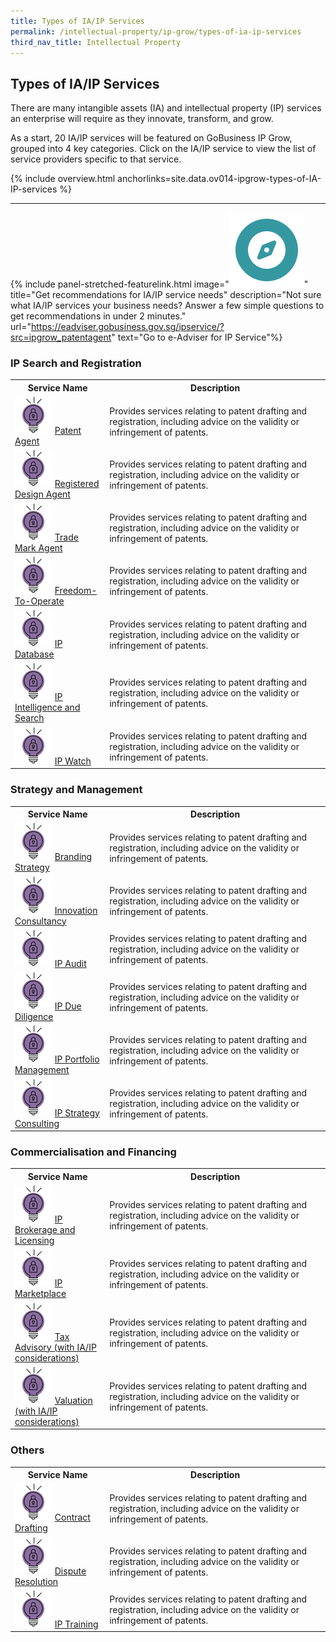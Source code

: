 ```yaml
---
title: Types of IA/IP Services
permalink: /intellectual-property/ip-grow/types-of-ia-ip-services
third_nav_title: Intellectual Property
---
```


## Types of IA/IP Services

There are many intangible assets (IA) and intellectual property (IP) services an enterprise will require as they innovate, transform, and grow. 

As a start, 20 IA/IP services will be featured on GoBusiness IP Grow, grouped into 4 key categories. Click on the IA/IP service to view the list of service providers specific to that service.

{% include overview.html anchorlinks=site.data.ov014-ipgrow-types-of-IA-IP-services %}

---

{% include panel-stretched-featurelink.html image="<img src='/images/ipgrow/ipservices/ipgrow_licenceguide_icon.png' aria-hidden='true'>" title="Get recommendations for IA/IP service needs" description="Not sure what IA/IP services your business needs? Answer a few simple questions to get recommendations in under 2 minutes." url="https://eadviser.gobusiness.gov.sg/ipservice/?src=ipgrow_patentagent" text="Go to e-Adviser for IP Service"%}


### IP Search and Registration

<table>
<tr>
<th style='width: 30%;'><b>Service Name</b></th>
<th style='width: auto;'><b>Description</b></th>
</tr>
<tr>
<td><img src='/images/ipgrow/ipservices/PatentAgentIcon.png' aria-hidden='true'> <a href='/intellectual-property/ip-grow/ip-search-and-registration/patent-agent/' target='_blank'>Patent Agent</a></td>
<td>Provides services relating to patent drafting and registration, including advice on the validity or infringement of patents.</td>
</tr>
<tr>
<td><img src='/images/ipgrow/ipservices/PatentAgentIcon.png' aria-hidden='true'> <a href='/intellectual-property/ip-grow/ip-search-and-registration/registered-design-agent/' target='_blank'>Registered Design Agent</a></td>
<td>Provides services relating to patent drafting and registration, including advice on the validity or infringement of patents.</td>
</tr>
<tr>
<td><img src='/images/ipgrow/ipservices/PatentAgentIcon.png' aria-hidden='true'> <a href='/intellectual-property/ip-grow/ip-search-and-registration/trade-mark-agent/' target='_blank'>Trade Mark Agent</a></td>
<td>Provides services relating to patent drafting and registration, including advice on the validity or infringement of patents.</td>
</tr>
<tr>
<td><img src='/images/ipgrow/ipservices/PatentAgentIcon.png' aria-hidden='true'> <a href='/intellectual-property/ip-grow/ip-search-and-registration/freedom-to-operate/' target='_blank'>Freedom-To-Operate</a></td>
<td>Provides services relating to patent drafting and registration, including advice on the validity or infringement of patents.</td>
</tr>
<tr>
<td><img src='/images/ipgrow/ipservices/PatentAgentIcon.png' aria-hidden='true'> <a href='/intellectual-property/ip-grow/ip-search-and-registration/ip-database/' target='_blank'>IP Database</a></td>
<td>Provides services relating to patent drafting and registration, including advice on the validity or infringement of patents.</td>
</tr>
<tr>
<td><img src='/images/ipgrow/ipservices/PatentAgentIcon.png' aria-hidden='true'> <a href='/intellectual-property/ip-grow/ip-search-and-registration/ip-intelligence-and-search/' target='_blank'>IP Intelligence and Search</a></td>
<td>Provides services relating to patent drafting and registration, including advice on the validity or infringement of patents.</td>
</tr>
<tr>
<td><img src='/images/ipgrow/ipservices/PatentAgentIcon.png' aria-hidden='true'> <a href='/intellectual-property/ip-grow/ip-search-and-registration/ip-watch/' target='_blank'>IP Watch</a></td>
<td>Provides services relating to patent drafting and registration, including advice on the validity or infringement of patents.</td>
</tr>
</table>

### Strategy and Management

<table>
<tr>
<th style='width: 30%;'><b>Service Name</b></th>
<th style='width: auto;'><b>Description</b></th>
</tr>
<tr>
<td><img src='/images/ipgrow/ipservices/PatentAgentIcon.png' aria-hidden='true'> <a href='/intellectual-property/ip-grow/Strategy-and-Management/Branding-Strategy/' target='_blank'>Branding Strategy</a></td>
<td>Provides services relating to patent drafting and registration, including advice on the validity or infringement of patents.</td>
</tr>
<tr>
<td><img src='/images/ipgrow/ipservices/PatentAgentIcon.png' aria-hidden='true'> <a href='/intellectual-property/ip-grow/Strategy-and-Management/Innovation-Consultancy/' target='_blank'>Innovation Consultancy</a></td>
<td>Provides services relating to patent drafting and registration, including advice on the validity or infringement of patents.</td>
</tr>
<tr>
<td><img src='/images/ipgrow/ipservices/PatentAgentIcon.png' aria-hidden='true'> <a href='/intellectual-property/ip-grow/Strategy-and-Management/IP-Audit/' target='_blank'>IP Audit</a></td>
<td>Provides services relating to patent drafting and registration, including advice on the validity or infringement of patents.</td>
</tr>
<tr>
<td><img src='/images/ipgrow/ipservices/PatentAgentIcon.png' aria-hidden='true'> <a href='/intellectual-property/ip-grow/Strategy-and-Management/IP-Due-Diligence/' target='_blank'>IP Due Diligence</a></td>
<td>Provides services relating to patent drafting and registration, including advice on the validity or infringement of patents.</td>
</tr>
<tr>
<td><img src='/images/ipgrow/ipservices/PatentAgentIcon.png' aria-hidden='true'> <a href='/intellectual-property/ip-grow/Strategy-and-Management/IP-Portfolio-Management/' target='_blank'>IP Portfolio Management</a></td>
<td>Provides services relating to patent drafting and registration, including advice on the validity or infringement of patents.</td>
</tr>
<tr>
<td><img src='/images/ipgrow/ipservices/PatentAgentIcon.png' aria-hidden='true'> <a href='/intellectual-property/ip-grow/Strategy-and-Management/IP-Strategy-Consulting/' target='_blank'>IP Strategy Consulting</a></td>
<td>Provides services relating to patent drafting and registration, including advice on the validity or infringement of patents.</td>
</tr>
</table>

### Commercialisation and Financing

<table>
<tr>
<th style='width: 30%;'><b>Service Name</b></th>
<th style='width: auto;'><b>Description</b></th>
</tr>
<tr>
<td><img src='/images/ipgrow/ipservices/PatentAgentIcon.png' aria-hidden='true'> <a href='/intellectual-property/Commercialisation-and-Financing/IP-Brokerage-and-Licensing/' target='_blank'>IP Brokerage and Licensing</a></td>
<td>Provides services relating to patent drafting and registration, including advice on the validity or infringement of patents.</td>
</tr>
<tr>
<td><img src='/images/ipgrow/ipservices/PatentAgentIcon.png' aria-hidden='true'> <a href='/intellectual-property/ip-grow/Commercialisation-and-Financing/IP-Marketplace/' target='_blank'>IP Marketplace</a></td>
<td>Provides services relating to patent drafting and registration, including advice on the validity or infringement of patents.</td>
</tr>
<tr>
<td><img src='/images/ipgrow/ipservices/PatentAgentIcon.png' aria-hidden='true'> <a href='/intellectual-property/ip-grow/Commercialisation-and-Financing/Tax-Advisory--with-IA-IP-considerations-/' target='_blank'>Tax Advisory (with IA/IP considerations)</a></td>
<td>Provides services relating to patent drafting and registration, including advice on the validity or infringement of patents.</td>
</tr>
<tr>
<td><img src='/images/ipgrow/ipservices/PatentAgentIcon.png' aria-hidden='true'> <a href='/intellectual-property/ip-grow/Commercialisation-and-Financing/Valuation--with-IA-IP-considerations-/' target='_blank'>Valuation (with IA/IP considerations)</a></td>
<td>Provides services relating to patent drafting and registration, including advice on the validity or infringement of patents.</td>
</tr>
</table>

### Others

<table>
<tr>
<th style='width: 30%;'><b>Service Name</b></th>
<th style='width: auto;'><b>Description</b></th>
</tr>
<tr>
<td><img src='/images/ipgrow/ipservices/PatentAgentIcon.png' aria-hidden='true'> <a href='/intellectual-property/ip-grow/Others/Contract-Drafting/' target='_blank'>Contract Drafting</a></td>
<td>Provides services relating to patent drafting and registration, including advice on the validity or infringement of patents.</td>
</tr>
<tr>
<td><img src='/images/ipgrow/ipservices/PatentAgentIcon.png' aria-hidden='true'> <a href='/intellectual-property/ip-grow/Others/Dispute-Resolution/' target='_blank'>Dispute Resolution</a></td>
<td>Provides services relating to patent drafting and registration, including advice on the validity or infringement of patents.</td>
</tr>
<tr>
<td><img src='/images/ipgrow/ipservices/PatentAgentIcon.png' aria-hidden='true'> <a href='/intellectual-property/ip-grow/Others/IP-Training/' target='_blank'>IP Training</a></td>
<td>Provides services relating to patent drafting and registration, including advice on the validity or infringement of patents.</td>
</tr>
</table>

<script src="/jquery/jquery.min.js"></script>
<script src="/jquery/bp-menu-new-tab.js"></script>
